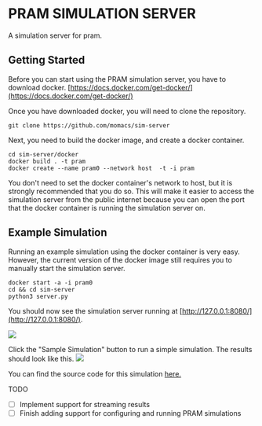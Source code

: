 ﻿# PRAM SIMULATION SERVER
A simulation server for pram.
## Getting Started

Before you can start using the PRAM simulation server, you have to download docker. 
[https://docs.docker.com/get-docker/](https://docs.docker.com/get-docker/)

Once you have downloaded docker, you will need to clone the repository. 

    git clone https://github.com/momacs/sim-server

Next, you need to build the docker image, and create a docker container. 

    cd sim-server/docker
    docker build . -t pram
    docker create --name pram0 --network host  -t -i pram
    
You don't need to set the docker container's network to host, but it is strongly recommended that you do so. This will make it easier to access the simulation server from the public internet because you can open the port that the docker container is running the simulation server on. 


## Example Simulation

Running an example simulation using the docker container is very easy. However, the current version of the docker image still requires you to manually start the simulation server.

    docker start -a -i pram0
    cd && cd sim-server
    python3 server.py
    

You should now see the simulation server running at [http://127.0.0.1:8080/](http://127.0.0.1:8080/).


![](https://i.ibb.co/sRcmL3W/pram0.png)

Click the "Sample Simulation" button to run a simple simulation. The results should look like this. 
![](https://i.ibb.co/Mf3bMdZ/pram1.png)

You can find the source code for this simulation [here.](https://github.com/momacs/pram/blob/master/src/sim/01-simple/sim.py)

TODO
 - [ ] Implement support for streaming results
 - [ ] Finish adding support for configuring and running PRAM simulations
